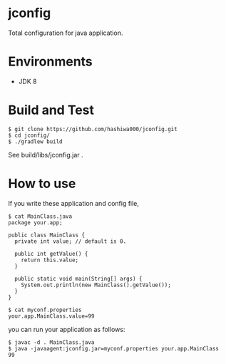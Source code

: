# jconfig
Total configuration for java application.

# Environments
- JDK 8

# Build and Test

```
$ git clone https://github.com/hashiwa000/jconfig.git
$ cd jconfig/
$ ./gradlew build
```

See build/libs/jconfig.jar .

# How to use
If you write these application and config file,

```
$ cat MainClass.java
package your.app;

public class MainClass {
  private int value; // default is 0.

  public int getValue() {
    return this.value;
  }

  public static void main(String[] args) {
    System.out.println(new MainClass().getValue());
  }
}

$ cat myconf.properties
your.app.MainClass.value=99
```

you can run your application as follows:

```
$ javac -d . MainClass.java
$ java -javaagent:jconfig.jar=myconf.properties your.app.MainClass
99
```
